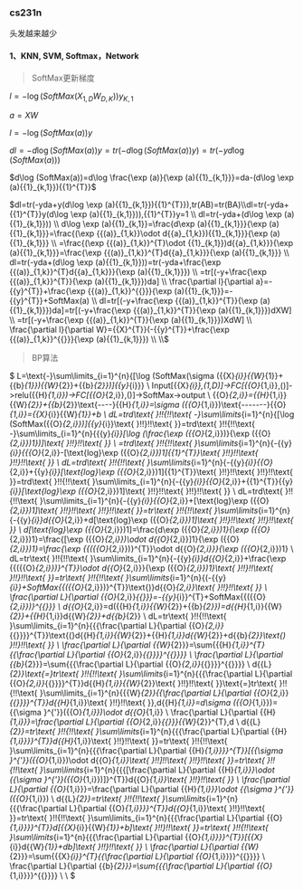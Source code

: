 ### cs231n
头发越来越少
#### 1、KNN, SVM, Softmax，Network 

> SoftMax更新梯度

$l=-\log (SoftMax(X_{1,D}W_{D,K}))y_{K,1}$

$a=XW$

$l=-\log (SoftMax(a))y$

$dl=-d\log (SoftMax(a))y
=tr(-d\log (SoftMax(a))y)
=tr(-yd\log (SoftMax(a)))$

$d\log (SoftMax(a))=d\log \frac{\exp (a)}{\exp (a){{1}_{k,1}}}=da-(d\log \exp (a){{1}_{k,1}}){{1}^{T}}$

$dl=tr(-yda+y(d\log \exp (a){{1}_{k,1}}){{1}^{T}}),tr(AB)=tr(BA)\\dl=tr(-yda+{{1}^{T}}y(d\log \exp (a){{1}_{k,1}})),{{1}^{T}}y=1 \\ 
dl=tr(-yda+(d\log \exp (a){{1}_{k,1}})) \\ 
d\log \exp (a){{1}_{k,1}}=\frac{d\exp (a){{1}_{k,1}}}{\exp (a){{1}_{k,1}}}=\frac{(\exp {{(a)}_{1,k}}\odot d{{a}_{1,k}}){{1}_{k,1}}}{\exp (a){{1}_{k,1}}} \\ 
=\frac{(\exp {{(a)}_{1,k}}^{T}\odot {{1}_{k,1}})d{{a}_{1,k}}}{\exp (a){{1}_{k,1}}}=\frac{\exp {{(a)}_{1,k}}^{T}d{{a}_{1,k}}}{\exp (a){{1}_{k,1}}} \\ 
dl=tr(-yda+(d\log \exp (a){{1}_{k,1}}))=tr(-yda+\frac{\exp {{(a)}_{1,k}}^{T}d{{a}_{1,k}}}{\exp (a){{1}_{k,1}}}) \\ 
=tr[(-y+\frac{\exp {{(a)}_{1,k}}^{T}}{\exp (a){{1}_{k,1}}})da] \\ 
\frac{\partial l}{\partial a}=-{{y}^{T}}+\frac{\exp {{(a)}_{1,k}}^{{}}}{\exp (a){{1}_{k,1}}}=-{{y}^{T}}+SoftMax(a) \\ 
dl=tr[(-y+\frac{\exp {{(a)}_{1,k}}^{T}}{\exp (a){{1}_{k,1}}})da]=tr[(-y+\frac{\exp {{(a)}_{1,k}}^{T}}{\exp (a){{1}_{k,1}}})dXW] \\ 
=tr[(-y+\frac{\exp {{(a)}_{1,k}}^{T}}{\exp (a){{1}_{k,1}}})XdW] \\ 
\frac{\partial l}{\partial W}={{X}^{T}}(-{{y}^{T}}+\frac{\exp {{(a)}_{1,k}}^{{}}}{\exp (a){{1}_{k,1}}}) \\ 
\\$



> BP算法

$
 L=\text{-}\sum\limits_{i=1}^{n}{[\log (SoftMax(\sigma ({{X}_{i}}{{W}_{1}}+{{b}_{1}}){{W}_{2}}+{{b}_{2}})]{{y}_{i}}} \\ 
Input[{{X}_{i}},(1,D)]->FC[{{O}_{1,i}},()]->relu({{H}_{1,i}})->FC[{{O}_{2,i}},()]->SoftMax->output \\ 
{{O}_{2,i}}={{H}_{1,i}}{{W}_{2}}+{{b}_{2}}\text{----}{{H}_{1,i}}=\sigma ({{O}_{1,i}})\text{-------}{{O}_{1,i}}={{X}_{i}}{{W}_{1}}+b \\ 
dL=trd\text{ }\!\!\{\!\!\text{ -}\sum\limits_{i=1}^{n}{[\log (SoftMax({{O}_{2,i}})]{{y}_{i}}\text{ }\!\!\}\!\!\text{ }}=trd\text{ }\!\!\{\!\!\text{ -}\sum\limits_{i=1}^{n}{{{y}_{i}}[\log (\frac{\exp ({{O}_{2,i}})}{\exp ({{O}_{2,i}})1})]\text{ }\!\!\}\!\!\text{ }} \\ 
=trd\text{ }\!\!\{\!\!\text{ }\sum\limits_{i=1}^{n}{-{{y}_{i}}\{{{O}_{2,i}}-[\text{log}\exp ({{O}_{2,i}})1]{{1}^{T}}\text{ }\!\!\}\!\!\text{  }\!\!\}\!\!\text{ }} \\ 
 dL=trd\text{ }\!\!\{\!\!\text{ }\sum\limits_{i=1}^{n}{-{{y}_{i}}{{O}_{2,i}}+{{y}_{i}}[\text{log}\exp ({{O}_{2,i}})1]{{1}^{T}}\text{ }\!\!\}\!\!\text{  }\!\!\}\!\!\text{ }}=trd\text{ }\!\!\{\!\!\text{ }\sum\limits_{i=1}^{n}{-{{y}_{i}}{{O}_{2,i}}+{{1}^{T}}{{y}_{i}}[\text{log}\exp ({{O}_{2,i}})1]\text{ }\!\!\}\!\!\text{  }\!\!\}\!\!\text{ }} \\ 
dL=trd\text{ }\!\!\{\!\!\text{ }\sum\limits_{i=1}^{n}{-{{y}_{i}}{{O}_{2,i}}+[\text{log}\exp ({{O}_{2,i}})1]\text{ }\!\!\}\!\!\text{  }\!\!\}\!\!\text{ }}=tr\text{ }\!\!\{\!\!\text{ }\sum\limits_{i=1}^{n}{-{{y}_{i}}d{{O}_{2,i}}+d[\text{log}\exp ({{O}_{2,i}})1]\text{ }\!\!\}\!\!\text{  }\!\!\}\!\!\text{ }} \\ 
 d[\text{log}\exp ({{O}_{2,i}})1]=\frac{d\exp ({{O}_{2,i}})1}{\exp ({{O}_{2,i}})1}=\frac{[\exp ({{O}_{2,i}})\odot d{{O}_{2,i}}]1}{\exp ({{O}_{2,i}})1}=\frac{\exp {{({{O}_{2,i}})}^{T}}\odot d{{O}_{2,i}}}{\exp ({{O}_{2,i}})1} \\ 
dL=tr\text{ }\!\!\{\!\!\text{ }\sum\limits_{i=1}^{n}{-{{y}_{i}}d{{O}_{2,i}}+\frac{\exp {{({{O}_{2,i}})}^{T}}\odot d{{O}_{2,i}}}{\exp ({{O}_{2,i}})1}\text{ }\!\!\}\!\!\text{  }\!\!\}\!\!\text{ }}=tr\text{ }\!\!\{\!\!\text{ }\sum\limits_{i=1}^{n}{(-{{y}_{i}}+SoftMax{{({{O}_{2,i}})}^{T}}\text{)}d{{O}_{2,i}}\text{ }\!\!\}\!\!\text{ }} \\ 
\frac{\partial L}{\partial {{O}_{2,i}}_{{}}}=-{{y}_{i}}^{T}+SoftMax{{({{O}_{2,i}})}^{{}}} \\ 
d{{O}_{2,i}}=d({{H}_{1,i}}{{W}_{2}}+{{b}_{2}})=d{{H}_{1,i}}{{W}_{2}}+{{H}_{1,i}}d{{W}_{2}}+d{{b}_{2}} \\ 
 dL=tr\text{ }\!\!\{\!\!\text{ }\sum\limits_{i=1}^{n}{{{\frac{\partial L}{\partial {{O}_{2,i}}_{{}}}}^{T}}\text{(}d{{H}_{1,i}}{{W}_{2}}+{{H}_{1,i}}d{{W}_{2}}+d{{b}_{2}}\text{) }\!\!\}\!\!\text{ }} \\ 
\frac{\partial L}{\partial {{W}_{2}}}=\sum{{{H}_{1,i}}^{T}{{\frac{\partial L}{\partial {{O}_{2,i}}_{{}}}}^{{}}}} \\ 
\frac{\partial L}{\partial {{b}_{2}}}=\sum{{{\frac{\partial L}{\partial {{O}_{2,i}}_{{}}}}^{{}}}} \\ 
d{{L}_{2}}\text{=}tr\text{ }\!\!\{\!\!\text{ }\sum\limits_{i=1}^{n}{{{\frac{\partial L}{\partial {{O}_{2,i}}_{{}}}}^{T}}d{{H}_{1,i}}{{W}_{2}}\text{ }\!\!\}\!\!\text{ }}\text{=}tr\text{ }\!\!\{\!\!\text{ }\sum\limits_{i=1}^{n}{{{W}_{2}}{{\frac{\partial L}{\partial {{O}_{2,i}}_{{}}}}^{T}}d{{H}_{1,i}}\text{ }\!\!\}\!\!\text{ }},d{{H}_{1,i}}=d\sigma ({{O}_{1,i}})={{\sigma }^{'}}({{O}_{1,i}})\odot d{{O}_{1,i}} \\ 
 \frac{\partial L}{\partial {{H}_{1,i}}}=\frac{\partial L}{\partial {{O}_{2,i}}_{{}}}{{W}_{2}}^{T},d \\ 
 d{{L}_{2}}=tr\text{ }\!\!\{\!\!\text{ }\sum\limits_{i=1}^{n}{{{\frac{\partial L}{\partial {{H}_{1,i}}}}^{T}}d{{H}_{1,i}}\text{ }\!\!\}\!\!\text{ }}=tr\text{ }\!\!\{\!\!\text{ }\sum\limits_{i=1}^{n}{{{\frac{\partial L}{\partial {{H}_{1,i}}}}^{T}}[{{\sigma }^{'}}({{O}_{1,i}})\odot d{{O}_{1,i}}\text{ }\!\!]\!\!\text{  }\!\!\}\!\!\text{ }}=tr\text{ }\!\!\{\!\!\text{ }\sum\limits_{i=1}^{n}{{{[\frac{\partial L}{\partial {{H}_{1,i}}}\odot {{\sigma }^{'}}({{O}_{1,i}})]}^{T}}d{{O}_{1,i}}\text{ }\!\!\}\!\!\text{ }} \\ 
 \frac{\partial L}{\partial {{O}_{1,i}}}=\frac{\partial L}{\partial {{H}_{1,i}}}\odot {{\sigma }^{'}}({{O}_{1,i}}) \\ 
 d{{L}_{2}}=tr\text{ }\!\!\{\!\!\text{ }\sum\limits_{i=1}^{n}{{{\frac{\partial L}{\partial {{O}_{1,i}}}}^{T}}d{{O}_{1,i}}\text{ }\!\!\}\!\!\text{ }}=tr\text{ }\!\!\{\!\!\text{ }\sum\limits_{i=1}^{n}{{{\frac{\partial L}{\partial {{O}_{1,i}}}}^{T}}d[{{X}_{i}}{{W}_{1}}+b]\text{ }\!\!\}\!\!\text{ }}=tr\text{ }\!\!\{\!\!\text{ }\sum\limits_{i=1}^{n}{{{\frac{\partial L}{\partial {{O}_{1,i}}}}^{T}}[{{X}_{i}}d{{W}_{1}}+db]\text{ }\!\!\}\!\!\text{ }} \\ 
\frac{\partial L}{\partial {{W}_{2}}}=\sum{{{X}_{i}}^{T}{{\frac{\partial L}{\partial {{O}_{1,i}}}}^{{}}}} \\ 
 \frac{\partial L}{\partial {{b}_{2}}}=\sum{{{\frac{\partial L}{\partial {{O}_{1,i}}}}^{{}}}} \\ 
 \\ 
$
